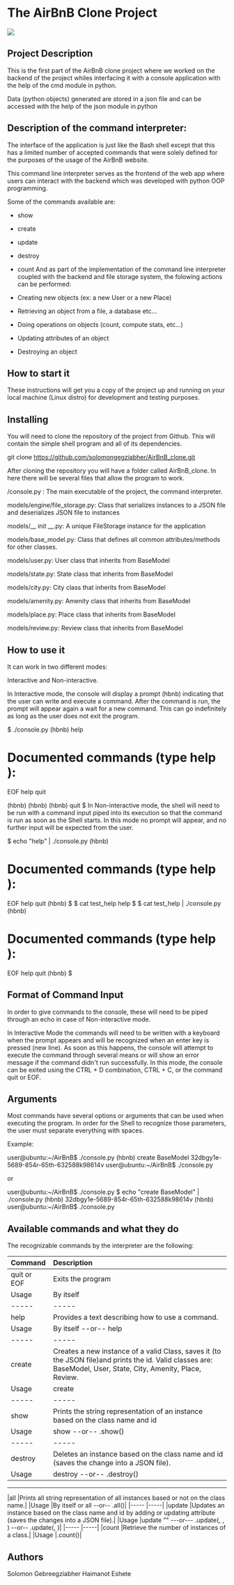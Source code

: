 # The AirBnB Clone Project
![](image.png)
## Project Description
This is the first part of the AirBnB clone project where we worked on the backend of the project whiles interfacing it with a console application with the help of the cmd module in python.

Data (python objects) generated are stored in a json file and can be accessed with the help of the json module in python

## Description of the command interpreter:
The interface of the application is just like the Bash shell except that this has a limited number of accepted commands that were solely defined for the purposes of the usage of the AirBnB website.

This command line interpreter serves as the frontend of the web app where users can interact with the backend which was developed with python OOP programming.

Some of the commands available are:

 * show
 * create
 * update
 * destroy
 * count
And as part of the implementation of the command line interpreter coupled with the backend and file storage system, the folowing actions can be performed:

 * Creating new objects (ex: a new User or a new Place)
 * Retrieving an object from a file, a database etc…
 * Doing operations on objects (count, compute stats, etc…)
 * Updating attributes of an object
 * Destroying an object
## How to start it

These instructions will get you a copy of the project up and running on your local machine (Linux distro) for development and testing purposes.

## Installing
You will need to clone the repository of the project from Github. This will contain the simple shell program and all of its dependencies.

 git clone https://github.com/solomongegziabher/AirBnB_clone.git

After cloning the repository you will have a folder called AirBnB_clone. In here there will be several files that allow the program to work.

/console.py : The main executable of the project, the command interpreter.

models/engine/file_storage.py: Class that serializes instances to a JSON file and deserializes JSON file to instances

models/__ init __.py: A unique FileStorage instance for the application

models/base_model.py: Class that defines all common attributes/methods for other classes.

models/user.py: User class that inherits from BaseModel

models/state.py: State class that inherits from BaseModel

models/city.py: City class that inherits from BaseModel

models/amenity.py: Amenity class that inherits from BaseModel

models/place.py: Place class that inherits from BaseModel

models/review.py: Review class that inherits from BaseModel

## How to use it

It can work in two different modes:

Interactive and Non-interactive.

In Interactive mode, the console will display a prompt (hbnb) indicating that the user can write and execute a command. After the command is run, the prompt will appear again a wait for a new command. This can go indefinitely as long as the user does not exit the program.

$ ./console.py
(hbnb) help

Documented commands (type help <topic>):
========================================
EOF  help  quit

(hbnb) 
(hbnb) 
(hbnb) quit
$
In Non-interactive mode, the shell will need to be run with a command input piped into its execution so that the command is run as soon as the Shell starts. In this mode no prompt will appear, and no further input will be expected from the user.

$ echo "help" | ./console.py
(hbnb)

Documented commands (type help <topic>):
========================================
EOF  help  quit
(hbnb) 
$
$ cat test_help
help
$
$ cat test_help | ./console.py
(hbnb)

Documented commands (type help <topic>):
========================================
EOF  help  quit
(hbnb) 
$
## Format of Command Input
In order to give commands to the console, these will need to be piped through an echo in case of Non-interactive mode.

In Interactive Mode the commands will need to be written with a keyboard when the prompt appears and will be recognized when an enter key is pressed (new line). As soon as this happens, the console will attempt to execute the command through several means or will show an error message if the command didn't run successfully. In this mode, the console can be exited using the CTRL + D combination, CTRL + C, or the command quit or EOF.

## Arguments
Most commands have several options or arguments that can be used when executing the program. In order for the Shell to recognize those parameters, the user must separate everything with spaces.

Example:


user@ubuntu:~/AirBnB$ ./console.py
(hbnb) create BaseModel
32dbgy1e-5689-854r-65th-632588k98614v
user@ubuntu:~/AirBnB$ ./console.py

or

user@ubuntu:~/AirBnB$ ./console.py $ echo "create BaseModel" | ./console.py
(hbnb)
32dbgy1e-5689-854r-65th-632588k98614v
(hbnb)
user@ubuntu:~/AirBnB$ ./console.py
## Available commands and what they do
The recognizable commands by the interpreter are the following:

| Command  |  Description | 
|:---------|:-------------|
| quit or EOF |	Exits the program |
| Usage	| By itself |
| -----	| ----- |
| help	| Provides a text describing how to use a command. |
| Usage	| By itself --or-- help <command>|
|----- |	-----|
|create	|Creates a new instance of a valid Class, saves it (to the JSON file)and prints the id. Valid classes are: BaseModel, User, State, City, Amenity, Place, Review.|
|Usage	|create <class name>|
|-----	|-----|
|show	|Prints the string representation of an instance based on the class name and id|
|Usage	|show <class name> <id> --or-- <class name>.show(<id>)|
|-----	|-----|
|destroy	| Deletes an instance based on the class name and id (saves the change into a JSON file).|
|Usage	|destroy <class name> <id> --or-- .destroy()|
-----	-----
|all	|Prints all string representation of all instances based or not on the class name.|
|Usage	|By itself or all <class name> --or-- <class name>.all()|
|-----	|-----|
|update	|Updates an instance based on the class name and id by adding or updating attribute (saves the changes into a JSON file).|
|Usage	|update <class name> <id> <attribute name> "<attribute value>" ---or--- <class name>.update(<id>, <attribute name>, <attribute value>) --or-- <class name>.update(<id>, <dictionary representation>)|
|-----	|-----|
|count	|Retrieve the number of instances of a class.|
|Usage	|<class name>.count()|

## Authors
Solomon Gebreegziabher
Haimanot Eshete
